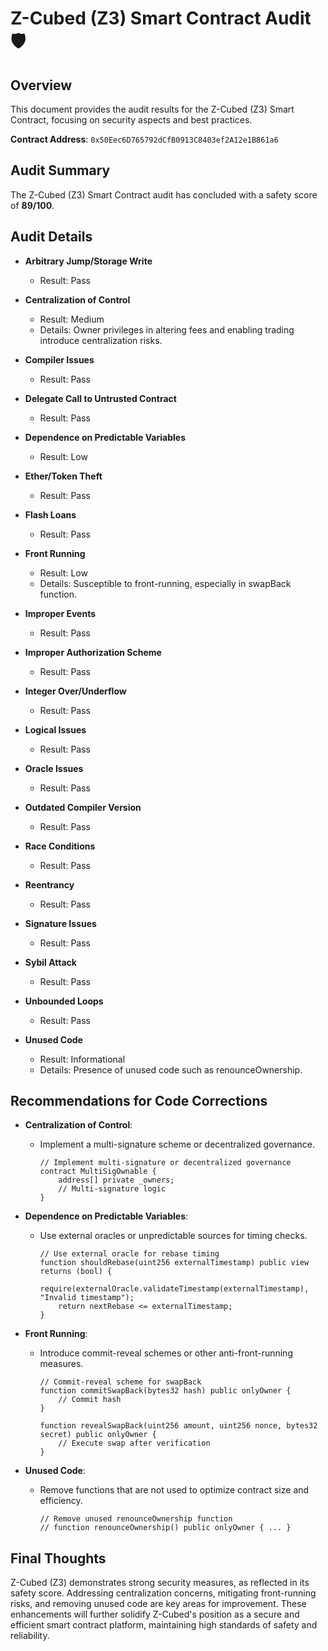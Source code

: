 # Z-Cubed (Z3) Smart Contract Audit 🛡️

## Overview
This document provides the audit results for the Z-Cubed (Z3) Smart Contract, focusing on security aspects and best practices.

**Contract Address**: `0x50Eec6D765792dCfB0913C8403ef2A12e1B861a6`

## Audit Summary
The Z-Cubed (Z3) Smart Contract audit has concluded with a safety score of **89/100**.

## Audit Details

- **Arbitrary Jump/Storage Write**
  - Result: Pass

- **Centralization of Control**
  - Result: Medium
  - Details: Owner privileges in altering fees and enabling trading introduce centralization risks.

- **Compiler Issues**
  - Result: Pass

- **Delegate Call to Untrusted Contract**
  - Result: Pass

- **Dependence on Predictable Variables**
  - Result: Low

- **Ether/Token Theft**
  - Result: Pass

- **Flash Loans**
  - Result: Pass

- **Front Running**
  - Result: Low
  - Details: Susceptible to front-running, especially in swapBack function.

- **Improper Events**
  - Result: Pass

- **Improper Authorization Scheme**
  - Result: Pass

- **Integer Over/Underflow**
  - Result: Pass

- **Logical Issues**
  - Result: Pass

- **Oracle Issues**
  - Result: Pass

- **Outdated Compiler Version**
  - Result: Pass

- **Race Conditions**
  - Result: Pass

- **Reentrancy**
  - Result: Pass

- **Signature Issues**
  - Result: Pass

- **Sybil Attack**
  - Result: Pass

- **Unbounded Loops**
  - Result: Pass

- **Unused Code**
  - Result: Informational
  - Details: Presence of unused code such as renounceOwnership.

## Recommendations for Code Corrections

- **Centralization of Control**: 
  - Implement a multi-signature scheme or decentralized governance.

    ```solidity
    // Implement multi-signature or decentralized governance
    contract MultiSigOwnable {
        address[] private _owners;
        // Multi-signature logic
    }
    ```

- **Dependence on Predictable Variables**: 
  - Use external oracles or unpredictable sources for timing checks.

    ```solidity
    // Use external oracle for rebase timing
    function shouldRebase(uint256 externalTimestamp) public view returns (bool) {
        require(externalOracle.validateTimestamp(externalTimestamp), "Invalid timestamp");
        return nextRebase <= externalTimestamp;
    }
    ```

- **Front Running**: 
  - Introduce commit-reveal schemes or other anti-front-running measures.

    ```solidity
    // Commit-reveal scheme for swapBack
    function commitSwapBack(bytes32 hash) public onlyOwner {
        // Commit hash
    }

    function revealSwapBack(uint256 amount, uint256 nonce, bytes32 secret) public onlyOwner {
        // Execute swap after verification
    }
    ```

- **Unused Code**: 
  - Remove functions that are not used to optimize contract size and efficiency.

    ```solidity
    // Remove unused renounceOwnership function
    // function renounceOwnership() public onlyOwner { ... }
    ```

## Final Thoughts
Z-Cubed (Z3) demonstrates strong security measures, as reflected in its safety score. Addressing centralization concerns, mitigating front-running risks, and removing unused code are key areas for improvement. These enhancements will further solidify Z-Cubed's position as a secure and efficient smart contract platform, maintaining high standards of safety and reliability.

